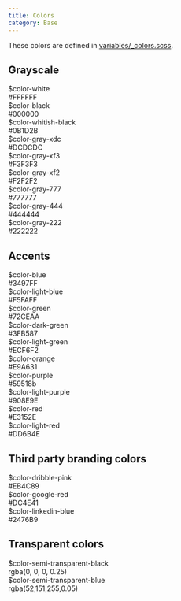 ```yaml
---
title: Colors
category: Base
---
```


These colors are defined in [variables/_colors.scss](https://github.com/underdogio/pup/blob/master/styles/pup/variables/_colors.scss).

<section class="section">
  <h2>Grayscale</h2>

  <div class="color-block">
    <div class="color-block__color" style="background: #FFFFFF"></div>
    <div class="color-block__label">
      $color-white<br />
      #FFFFFF
    </div>
  </div>

  <div class="color-block">
    <div class="color-block__color" style="background: #000000"></div>
    <div class="color-block__label">
      $color-black<br />
      #000000
    </div>
  </div>

  <div class="color-block">
    <div class="color-block__color" style="background: #0B1D2B"></div>
    <div class="color-block__label">
      $color-whitish-black<br />
      #0B1D2B
    </div>
  </div>

  <div class="color-block">
    <div class="color-block__color" style="background: #DCDCDC"></div>
    <div class="color-block__label">
      $color-gray-xdc<br />
      #DCDCDC
    </div>
  </div>

  <div class="color-block">
    <div class="color-block__color" style="background: #F3F3F3"></div>
    <div class="color-block__label">
      $color-gray-xf3<br />
      #F3F3F3
    </div>
  </div>

  <div class="color-block">
    <div class="color-block__color" style="background: #F2F2F2"></div>
    <div class="color-block__label">
      $color-gray-xf2<br />
      #F2F2F2
    </div>
  </div>

  <div class="color-block">
    <div class="color-block__color" style="background: #777777"></div>
    <div class="color-block__label">
      $color-gray-777<br />
      #777777
    </div>
  </div>

  <div class="color-block">
    <div class="color-block__color" style="background: #444444"></div>
    <div class="color-block__label">
      $color-gray-444<br />
      #444444
    </div>
  </div>

  <div class="color-block">
    <div class="color-block__color" style="background: #222222"></div>
    <div class="color-block__label">
      $color-gray-222<br />
      #222222
    </div>
  </div>
</section>

<section class="section">
  <h2>Accents</h2>

  <div class="color-block">
    <div class="color-block__color" style="background: #3497FF"></div>
    <div class="color-block__label">
      $color-blue<br />
      #3497FF
    </div>
  </div>

  <div class="color-block">
    <div class="color-block__color" style="background: #F5FAFF"></div>
    <div class="color-block__label">
      $color-light-blue<br />
      #F5FAFF
    </div>
  </div>

  <div class="color-block">
    <div class="color-block__color" style="background: #72CEAA"></div>
    <div class="color-block__label">
      $color-green<br />
      #72CEAA
    </div>
  </div>

  <div class="color-block">
    <div class="color-block__color" style="background: #3FB587"></div>
    <div class="color-block__label">
      $color-dark-green<br />
      #3FB587
    </div>
  </div>

  <div class="color-block">
    <div class="color-block__color" style="background: #ECF6F2"></div>
    <div class="color-block__label">
      $color-light-green<br />
      #ECF6F2
    </div>
  </div>

  <div class="color-block">
    <div class="color-block__color" style="background: #E9A631"></div>
    <div class="color-block__label">
      $color-orange<br />
      #E9A631
    </div>
  </div>

  <div class="color-block">
    <div class="color-block__color" style="background: #59518b"></div>
    <div class="color-block__label">
      $color-purple<br />
      #59518b
    </div>
  </div>

  <div class="color-block">
    <div class="color-block__color" style="background: #908E9E"></div>
    <div class="color-block__label">
      $color-light-purple<br />
      #908E9E
    </div>
  </div>

  <div class="color-block">
    <div class="color-block__color" style="background: #E3152E"></div>
    <div class="color-block__label">
      $color-red<br />
      #E3152E
    </div>
  </div>

  <div class="color-block">
    <div class="color-block__color" style="background: #DD6B4E"></div>
    <div class="color-block__label">
      $color-light-red<br />
      #DD6B4E
    </div>
  </div>
</section>

<section class="section">
  <h2>Third party branding colors</h2>

  <div class="color-block">
    <div class="color-block__color" style="background: #EB4C89"></div>
    <div class="color-block__label">
      $color-dribble-pink<br />
      #EB4C89
    </div>
  </div>

  <div class="color-block">
    <div class="color-block__color" style="background: #DC4E41"></div>
    <div class="color-block__label">
      $color-google-red<br />
      #DC4E41
    </div>
  </div>

  <div class="color-block">
    <div class="color-block__color" style="background: #2476B9"></div>
    <div class="color-block__label">
      $color-linkedin-blue<br />
      #2476B9
    </div>
  </div>
</section>

<section class="section">
  <h2>Transparent colors</h2>

  <div class="color-block">
    <div class="color-block__color" style="background: rgba(0, 0, 0, 0.25)"></div>
    <div class="color-block__label">
      $color-semi-transparent-black<br />
      rgba(0, 0, 0, 0.25)
    </div>
  </div>

  <div class="color-block">
    <div class="color-block__color" style="background: rgba(52,151,255,0.05)"></div>
    <div class="color-block__label">
      $color-semi-transparent-blue<br />
      rgba(52,151,255,0.05)
    </div>
  </div>
</section>

